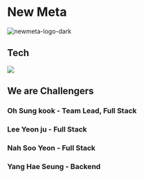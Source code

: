# New Meta 

![newmeta-logo-dark](https://user-images.githubusercontent.com/37165686/116084668-fba56780-a6d8-11eb-8a33-c11104c531ee.png)

## Tech

![](https://s3.us-west-2.amazonaws.com/secure.notion-static.com/6bbb7c8d-690f-45c3-bfd2-138dfc967983/_2021-04-26__9.44.09.png?X-Amz-Algorithm=AWS4-HMAC-SHA256&X-Amz-Credential=AKIAT73L2G45O3KS52Y5%2F20210426%2Fus-west-2%2Fs3%2Faws4_request&X-Amz-Date=20210426T124754Z&X-Amz-Expires=86400&X-Amz-Signature=019670dcc038a4ced54ff81cca16d6524daddf78143bde378d4191eab3e19120&X-Amz-SignedHeaders=host&response-content-disposition=filename%20%3D%22_2021-04-26__9.44.09.png%22)



## We are Challengers 

### Oh Sung kook - Team Lead, Full Stack

### Lee Yeon ju - Full Stack

### Nah Soo Yeon -  Full Stack

### Yang Hae Seung - Backend
